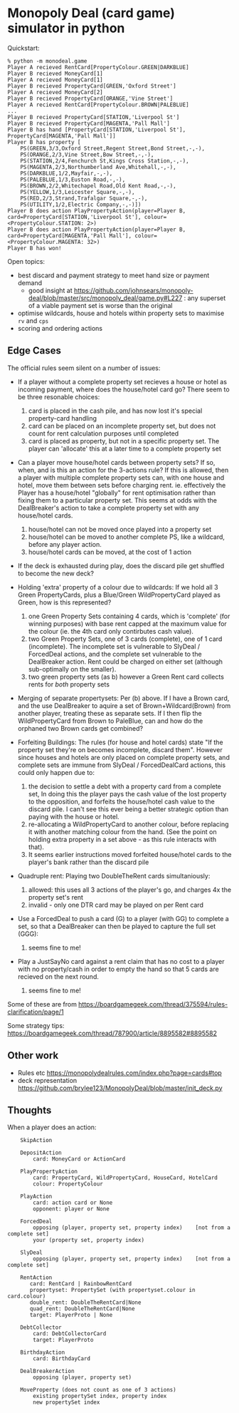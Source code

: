 Monopoly Deal (card game) simulator in python
=====

Quickstart:

```
% python -m monodeal.game
Player A recieved RentCard[PropertyColour.GREEN|DARKBLUE]
Player B recieved MoneyCard[1]
Player A recieved MoneyCard[1]
Player B recieved PropertyCard[GREEN,'Oxford Street']
Player A recieved MoneyCard[2]
Player B recieved PropertyCard[ORANGE,'Vine Street']
Player A recieved RentCard[PropertyColour.BROWN|PALEBLUE]
...
Player B recieved PropertyCard[STATION,'Liverpool St']
Player B recieved PropertyCard[MAGENTA,'Pall Mall']
Player B has hand [PropertyCard[STATION,'Liverpool St'], PropertyCard[MAGENTA,'Pall Mall']]
Player B has property [
    PS(GREEN,3/3,Oxford Street,Regent Street,Bond Street,-,-), 
    PS(ORANGE,2/3,Vine Street,Bow Street,-,-), 
    PS(STATION,2/4,Fenchurch St,Kings Cross Station,-,-), 
    PS(MAGENTA,2/3,Northumberland Ave,Whitehall,-,-), 
    PS(DARKBLUE,1/2,Mayfair,-,-), 
    PS(PALEBLUE,1/3,Euston Road,-,-), 
    PS(BROWN,2/2,Whitechapel Road,Old Kent Road,-,-), 
    PS(YELLOW,1/3,Leicester Square,-,-), 
    PS(RED,2/3,Strand,Trafalgar Square,-,-), 
    PS(UTILITY,1/2,Electric Company,-,-)])
Player B does action PlayPropertyAction(player=Player B, card=PropertyCard[STATION,'Liverpool St'], colour=<PropertyColour.STATION: 2>)
Player B does action PlayPropertyAction(player=Player B, card=PropertyCard[MAGENTA,'Pall Mall'], colour=<PropertyColour.MAGENTA: 32>)
Player B has won!
```

Open topics:
* best discard and payment strategy to meet hand size or payment demand
    * good insight at https://github.com/johnsears/monopoly-deal/blob/master/src/monopoly_deal/game.py#L227 : any superset of a viable payment set is worse than the original
* optimise wildcards, house and hotels within property sets to maximise `rv` and `cps`
* scoring and ordering actions

Edge Cases
-----
The official rules seem silent on a number of issues:

* If a player without a complete property set recieves a house or hotel as incoming payment, where does the house/hotel card go? There seem to be three resonable choices:
    1) card is placed in the cash pile, and has now lost it's special property-card handling
    1) card can be placed on an incomplete property set, but does not count for rent calculation purposes until completed
    1) card is placed as property, but not in a specific property set. The player can 'allocate' this at a later time to a complete property set
* Can a player move house/hotel cards between property sets? If so, when, and is this an action for the 3-actions rule? If this is allowed, then a player with multiple complete property sets can, with one house and hotel, move them between sets before charging rent. ie. effectively the Player has a house/hotel "globally" for rent optimisation rather than fixing them to a particular property set. This seems at odds with the DealBreaker's action to take a complete property set with any house/hotel cards.
    1) house/hotel can not be moved once played into a property set
    1) house/hotel can be moved to another complete PS, like a wildcard, before any player action.
    1) house/hotel cards can be moved, at the cost of 1 action
* If the deck is exhausted during play, does the discard pile get shuffled to become the new deck?
* Holding 'extra' property of a colour due to wildcards: If we hold all 3 Green PropertyCards, plus a Blue/Green WildPropertyCard played as Green, how is this represented?
    1) one Green Property Sets containing 4 cards, which is 'complete' (for winning purposes) with base rent capped at the maximum value for the colour (ie. the 4th card only contirbutes cash value).
    1) two Green Property Sets, one of 3 cards (complete), one of 1 card (incomplete). The incomplete set is vulnerable to SlyDeal / ForcedDeal actions, and the complete set vulnerable to the DealBreaker action. Rent could be charged on either set (although sub-optimally on the smaller).
    1) two green property sets (as b) however a Green Rent card collects rents for *both* property sets
* Merging of separate propertysets: Per (b) above. If I have a Brown card, and the use DealBreaker to aquire a set of Brown+Wildcard(Brown) from another player, treating these as separate sets. If I then flip the WildPropertyCard from Brown to PaleBlue, can and how do the orphaned two Brown cards get combined?
* Forfeiting Buildings:  The rules (for house and hotel cards) state "If the property set they're on becomes incomplete, discard them". However since houses and hotels are only placed on complete property sets, and complete sets are immune from SlyDeal / ForcedDealCard actions, this could only happen due to:
    1) the decision to settle a debt with a property card from a complete set, In doing this the player pays the cash value of the lost property to the opposition, and forfeits the house/hotel cash value to the discard pile. I can't see this ever being a better strategic option than paying with the house or hotel.
    1) re-allocating a WildPropertyCard to another colour, before replacing it with another matching colour from the hand. (See the point on holding extra property in a set above - as this rule interacts with that).
    1) It seems earlier instructions moved forfeited house/hotel cards to the player's bank rather than the discard pile
* Quadruple rent: Playing two DoubleTheRent cards simultaniously:
    1) allowed: this uses all 3 actions of the player's go, and charges 4x the property set's rent
    1) invalid - only one DTR card may be played on per Rent card

* Use a ForcedDeal to push a card (G) to a player (with GG) to complete a set, so that a DealBreaker can then be played to capture the full set (GGG):
    1) seems fine to me!
* Play a JustSayNo card against a rent claim that has no cost to a player with no property/cash in order to empty the hand so that 5 cards are recieved on the next round.
    1) seems fine to me!

Some of these are from https://boardgamegeek.com/thread/375594/rules-clarification/page/1

Some strategy tips: https://boardgamegeek.com/thread/787900/article/8895582#8895582


Other work
---
* Rules etc https://monopolydealrules.com/index.php?page=cards#top
* deck representation https://github.com/brylee123/MonopolyDeal/blob/master/init_deck.py

Thoughts
----
When a player does an action:
```
    SkipAction

    DepositAction
        card: MoneyCard or ActionCard

    PlayPropertyAction
        card: PropertyCard, WildPropertyCard, HouseCard, HotelCard
        colour: PropertyColour
  
    PlayAction
        card: action card or None
        opponent: player or None
   
    ForcedDeal
        opposing (player, property set, property index)    [not from a complete set]
        your (property set, property index)

    SlyDeal
        opposing (player, property set, property index)    [not from a complete set]

    RentAction
       card: RentCard | RainbowRentCard
       propertyset: PropertySet (with propertyset.colour in card.colour)
       double_rent: DoubleTheRentCard|None
       quad_rent: DoubleTheRentCard|None
       target: PlayerProto | None

    DebtCollector
        card: DebtCollectorCard
        target: PlayerProto

    BirthdayAction
        card: BirthdayCard

    DealBreakerAction
        opposing (player, property set)

    MoveProperty (does not count as one of 3 actions)
        existing propertySet index, property index
        new propertySet index

```